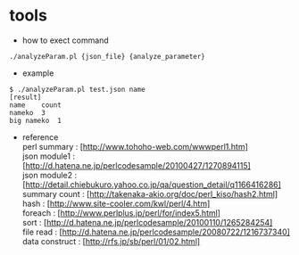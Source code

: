 tools
=====
* how to exect command   
```
./analyzeParam.pl {json_file} {analyze_parameter}
```
* example   
```
$ ./analyzeParam.pl test.json name
[result]
name	count
nameko	3
big nameko	1
```
* reference   
perl summary : [http://www.tohoho-web.com/wwwperl1.htm]   
json module1 : [http://d.hatena.ne.jp/perlcodesample/20100427/1270894115]   
json module2 : [http://detail.chiebukuro.yahoo.co.jp/qa/question_detail/q1166416286]   
summary count : [http://takenaka-akio.org/doc/perl_kiso/hash2.html]   
hash : [http://www.site-cooler.com/kwl/perl/4.htm]   
foreach : [http://www.perlplus.jp/perl/for/index5.html]   
sort : [http://d.hatena.ne.jp/perlcodesample/20100110/1265284254]   
file read : [http://d.hatena.ne.jp/perlcodesample/20080722/1216737340]   
data construct : [http://rfs.jp/sb/perl/01/02.html]   
